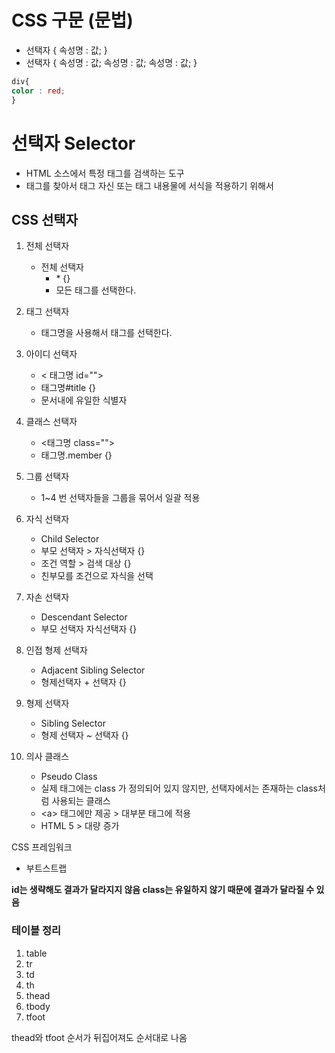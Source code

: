 # CSS 구문 (문법)

- 선택자 { 속성명 : 값; }
- 선택자 { 속성명 : 값; 속성명 : 값; 속성명 : 값; }


```css
div{
color : red;
}
```
# 선택자 Selector
- HTML 소스에서 특정 태그를 검색하는 도구
- 태그를 찾아서 태그 자신 또는 태그 내용물에 서식을 적용하기 위해서


## CSS 선택자
1. 전체 선택자
	- 전체 선택자
		- \* {} 
		- 모든 태그를 선택한다.
2. 태그 선택자
	- 태그명을 사용해서 태그를 선택한다.

3. 아이디 선택자
	- \< 태그명 id=""\>
	- 태그명\#title {}
	- 문서내에 유일한 식별자

 4. 클래스 선택자
	- \<태그명 class=""\>
	- 태그명.member {}

5. 그룹 선택자
	- 1~4 번 선택자들을 그룹을 묶어서 일괄 적용 

6. 자식 선택자
	- Child Selector 
	- 부모 선택자 > 자식선택자 {}
	- 조건 역할 > 검색 대상 {}
	- 친부모를 조건으로 자식을 선택


7. 자손 선택자
	- Descendant Selector
	- 부모 선택자 자식선택자 {}

8. 인접 형제 선택자 
	- Adjacent Sibling Selector
	- 형제선택자 + 선택자 {}

9. 형제 선택자 
	- Sibling Selector
	- 형제 선택자 ~ 선택자 {}


10. 의사 클래스
	- Pseudo Class 
	- 실제 태그에는 class 가 정의되어 있지 않지만, 선택자에서는 존재하는 class처럼 사용되는 클래스
	- \<a\> 태그에만 제공 > 대부분 태그에 적용 
	- HTML 5 >  대량 증가


CSS 프레임워크
- 부트스트랩 








**id는 생략해도 결과가 달라지지 않음 
class는 유일하지 않기 때문에 결과가 달라질 수 있음**   



### 테이블 정리

1. table
2. tr
3. td
4. th
5. thead
6. tbody
7. tfoot


thead와 tfoot 순서가 뒤집어져도 순서대로 나옴   






